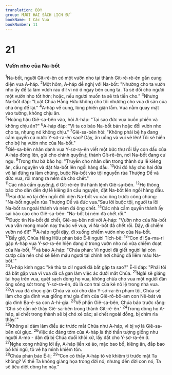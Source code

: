 ```yaml
---
translation: BDY
group: MƯƠI HAI SÁCH LỊCH SỬ
bookName: I Các Vua 
bookNumber: 11
---
```


<div class="title"><h1>21</h1><h3>Vườn nho của Na-bốt</h3></div>
<span class="verse 1vua_21_1"><sup>1</sup>Na-bốt, người Gít-rê-ên có một vườn nho tại thành Gít-rê-rê-ên gần cung điện vua A-háp. </span>
<span class="verse 1vua_21_2"><sup>2</sup>Một hôm, A-háp đề nghị với Na-bốt: &#34;Nhường cho ta vườn nho ấy để ta làm vườn rau đi! vì nó ở ngay bên cung ta. Ta sẽ đổi cho ngươi một vườn nho tốt hơn; hoặc, nếu ngươi muốn ta sẽ trả tiền cho.&#34; </span>
<span class="verse 1vua_21_3"><sup>3</sup>Nhưng Na-bốt đáp: &#34;Luật Chúa Hằng Hữu không cho tôi nhường cho vua di sản của cha ông để lại.&#34; </span>
<span class="verse 1vua_21_4"><sup>4</sup>A-háp về cung, lòng phiền giận lắm. Vua nằm quay mặt vào tường, không chịu ăn.<br/></span>
<span class="verse 1vua_21_5"><sup>5</sup>Hoàng hậu Giê-sa-bên vào, hỏi A-háp: &#34;Tại sao đức vua buồn phiền và không chịu ăn?&#34; </span>
<span class="verse 1vua_21_6"><sup>6</sup>A-háp đáp: &#34;Vì ta có bảo Na-bốt bán hoặc đổi vườn nho cho ta, nhưng nó không chịu.&#34; </span>
<span class="verse 1vua_21_7"><sup>7</sup>Giê-sa-bên hỏi: &#34;Không phải bệ hạ đang cầm quyền cả nước Y-sơ-ra-ên sao? Dậy, ăn uống và vui vẻ lên! Tôi sẽ hiến cho bệ hạ vườn nho của Na-bốt.&#34;<br/></span>
<span class="verse 1vua_21_8"><sup>8</sup>Giê-sa-bên nhân danh vua Y-sơ-ra-ên viết một bức thư rồi lấy con dấu của A-háp đóng lên, gửi cho chính quyền<a href="#" data-toggle="tooltip" data-placement="bottom" title="Nt các trưởng lão và các người cao quý trong thành.">⚓</a> thành Gít-rê-ên, nơi Na-bốt đang cư ngụ. </span>
<span class="verse 1vua_21_9"><sup>9</sup>Trong thư bà bảo họ: &#34;Truyền cho nhân dân trong thành dự lễ kiêng ăn, cầu nguyện và đặt Na-bốt lên ngồi hàng đầu. </span>
<span class="verse 1vua_21_10"><sup>10</sup>Khi đó hãy cho hai đứa vô lại đứng ra làm chứng, buộc Na-bốt vào tội nguyền rủa Thượng Đế và đức vua, rồi mang ra ném đá cho chết.&#34;<br/></span>
<span class="verse 1vua_21_11"><sup>11</sup>Các nhà cầm quyền<a href="#" data-toggle="tooltip" data-placement="bottom" title="Nt các trưởng lão và các người cao quý trong thành.">⚓</a> ở Gít-rê-ên thi hành lệnh Giê-sa-bên. </span>
<span class="verse 1vua_21_12"><sup>12</sup>Họ thông báo cho dân đến dự lễ kiêng ăn cầu nguyện, đặt Na-bốt lên ngồi hàng đầu. </span>
<span class="verse 1vua_21_13"><sup>13</sup>Hai đứa vô lại đến ngồi đối diện Na-bốt vu cáo ông trước công chúng: &#34;Na-bốt nguyền rủa Thượng Đế và đức vua.&#34;Sau lời buộc tội, người ta lôi Na-bốt ra ngoài thành và ném đá ông chết. </span>
<span class="verse 1vua_21_14"><sup>14</sup>Các nhà cầm quyền thành ấy sai báo cáo cho Giê-sa-bên: &#34;Na-bốt bị ném đá chết rồi.&#34;<br/></span>
<span class="verse 1vua_21_15"><sup>15</sup>Được tin Na-bốt đã chết, Giê-sa-bên nói với A-háp: &#34;Vườn nho của Na-bốt vua vẫn mong muốn nay thuộc về vua, vì Na-bốt đã chết rồi. Dậy, đi chiếm vườn nó đi!&#34; </span>
<span class="verse 1vua_21_16"><sup>16</sup>A-háp ngồi dậy, đi xuống chiếm vườn nho của Na-bốt.<br/></span>
<span class="verse 1vua_21_17"><sup>17</sup>Bấy giờ, Chúa Hằng Hữu phán bảo Ê-li người Tích-bê: </span>
<span class="verse 1vua_21_18"><sup>18</sup>“Con đi Sa-ma-ri gặp A-háp vua Y-sơ-ra-ên hiện đang ở trong vườn nho nó vừa chiếm đoạt của Na-bốt, </span>
<span class="verse 1vua_21_19"><sup>19</sup>và bảo A-háp: &#34;Chúa phán: Vì ngươi đã giết người lại còn cướp của nên chó sẽ liếm máu ngươi tại chính nơi chúng đã liếm máu Na-bốt.&#39;&#34;<br/></span>
<span class="verse 1vua_21_20"><sup>20</sup>A-háp kinh ngạc &#34;kẻ thù ta ơi! ngươi đã bắt gặp ta sao?&#34; Ê-li đáp: &#34;Phải tôi đã bắt gặp vua vì vua đã cả gan làm việc ác dưới mắt Chúa. </span>
<span class="verse 1vua_21_21"><sup>21</sup>Ngài sẽ giáng tai họa trên vua, quét sạch dòng họ vua, không chừa cho vua một người đàn ông sống sót trong Y-sơ-ra-ên, dù là con trai của kẻ nô lệ trong nhà vua. </span>
<span class="verse 1vua_21_22"><sup>22</sup>Vì vua đã chọc giận Chúa và xúi cho dân Y-sơ-ra-ên phạm tội, Chúa sẽ làm cho gia đình vua giống như gia đình của Giê-rô-bô-am con Nê-bát và gia đình Ba-ê-sa con A-hi-gia. </span>
<span class="verse 1vua_21_23"><sup>23</sup>Về phần Giê-sa-bên, Chúa báo trước rằng: &#39;Chó sẽ cắn xé thây Giê-sa-bên trong thành Gít-rê-ên.&#39; </span>
<span class="verse 1vua_21_24"><sup>24</sup>Trong dòng họ A-háp, ai chết trong thành sẽ bị chó xé xác; ai chết ngoài đồng, bị chim rỉa thây.&#39;&#34;<br/></span>
<span class="verse 1vua_21_25"><sup>25</sup>Không ai dám làm điều ác trước mắt Chúa như A-háp, vì bị vợ là Giê-sa-bên xúi giục. </span>
<span class="verse 1vua_21_26"><sup>26</sup>Việc ác đáng tởm của A-háp là thờ thần tượng giống như người A-mo - dân đã bị Chúa đuổi khỏi xứ, lấy đất cho Y-sơ-ra-ên ở.<br/></span>
<span class="verse 1vua_21_27"><sup>27</sup>Nghe xong những lời ấy, A-háp liền xé áo, mặc bao bố, kiêng ăn, đắp bao bố khi ngủ, tỏ vẻ hạ mình khiêm tốn.<br/></span>
<span class="verse 1vua_21_28"><sup>28</sup>Chúa phán bảo Ê-li; </span>
<span class="verse 1vua_21_29"><sup>29</sup>“Con có thấy A-háp tỏ vẻ khiêm ti trước mặt Ta không? Vì thế Ta không giáng họa trong đời nó; nhưng đến đời con nó, Ta sẽ tiêu diệt dòng họ này.&#34;</span>
